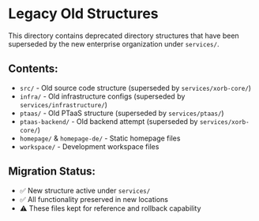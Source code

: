 # Legacy Old Structures

This directory contains deprecated directory structures that have been superseded by the new enterprise organization under `services/`.

##  Contents:
- `src/` - Old source code structure (superseded by `services/xorb-core/`)
- `infra/` - Old infrastructure configs (superseded by `services/infrastructure/`)
- `ptaas/` - Old PTaaS structure (superseded by `services/ptaas/`)
- `ptaas-backend/` - Old backend attempt (superseded by `services/xorb-core/`)
- `homepage/` & `homepage-de/` - Static homepage files
- `workspace/` - Development workspace files

##  Migration Status:
- ✅ New structure active under `services/`
- ✅ All functionality preserved in new locations
- ⚠️ These files kept for reference and rollback capability